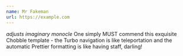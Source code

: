 ```yaml
---
name: Mr Fakeman
url: https://example.com
---
```


*adjusts imaginary monocle* One simply MUST commend this exquisite Chobble template - the Turbo navigation is like teleportation and the automatic Prettier formatting is like having staff, darling!
